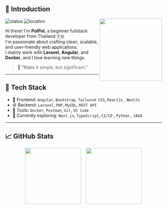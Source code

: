 ## 👋 Introduction

<!-- Profile GIF -->
<img align='right' src='https://user-images.githubusercontent.com/5713670/87202985-820dcb80-c2b6-11ea-9f56-7ec461c497c3.gif' width='200"'>

![status](https://img.shields.io/badge/status-active-brightgreen)
![location](https://img.shields.io/badge/location-Thailand-ff69b4)


Hi there! I'm **PolPol**, a beginner fullstack developer from Thailand 🇹🇭  
I'm passionate about crafting clean, scalable, and user-friendly web applications.  
I mainly work with **Laravel**, **Angular**, and **Docker**, and I love learning new things.

> 🧠 “Make it simple, but significant.”

---

## 🚀 Tech Stack

- 🧩 Frontend: `Angular`, `Bootstrap`, `Tailwind CSS`, `ReactJs` , `NextJs` 
- ⚙️ Backend: `Laravel`, `PHP`, `MySQL`, `REST API`
- 🧰 Tools: `Docker`, `Postman`, `Git`, `VS Code`
- 🔭 Currently exploring: `Next.js`, `TypeScript`, `CI/CD` , `Python` , `JAVA` 

---


## 📈 GitHub Stats

<div style="display: flex; justify-content: center; gap: 1rem;">
<img src="https://github-readme-stats.vercel.app/api?username=jirametss&show_icons=true&theme=tokyonight&hide_border=true&card_width=400" height="180px" />
<img src="https://github-readme-stats.vercel.app/api/top-langs/?username=jirametss&layout=compact&theme=tokyonight&hide_border=true&card_width=400" height="180px" />
</div>
